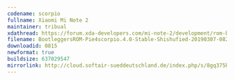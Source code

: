 ```yaml
---
codename: scorpio
fullname: Xiaomi Mi Note 2
maintainer: tribual
xdathread: https://forum.xda-developers.com/mi-note-2/development/rom-bootleggers-t3875691
filename: BootleggersROM-Pie4scorpio.4.0-Stable-Shishufied-20190307-082907.zip
downloadid: 0815
newformat: true
buildsize: 637029547
mirrorlink: http://cloud.softair-sueddeutschland.de/index.php/s/8gq375bdRdYtkaY
---
```

